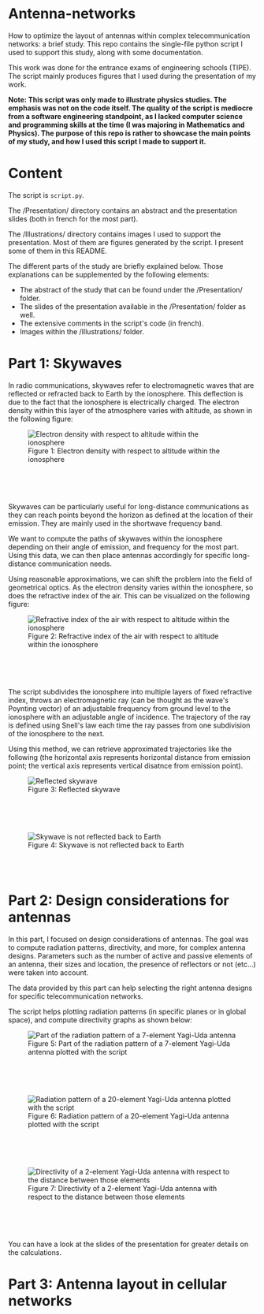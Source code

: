 # Antenna-networks

How to optimize the layout of antennas within complex telecommunication networks: a brief study. This repo contains the single-file python script I used to support this study, along with some documentation.

This work was done for the entrance exams of engineering schools (TIPE). The script mainly produces figures that I used during the presentation of my work.

<strong>Note: This script was only made to illustrate physics studies. The emphasis was not on the code itself. The quality of the script is mediocre from a software engineering standpoint, as I lacked computer science and programming skills at the time (I was majoring in Mathematics and Physics).
The purpose of this repo is rather to showcase the main points of my study, and how I used this script I made to support it.</strong>

# Content

The script is <code>script.py</code>.

The /Presentation/ directory contains an abstract and the presentation slides (both in french for the most part).

The /Illustrations/ directory contains images I used to support the presentation. Most of them are figures generated by the script. I present some of them in this README.

The different parts of the study are briefly explained below. Those explanations can be supplemented by the following elements:

<ul>
    <li>The abstract of the study that can be found under the /Presentation/ folder.</li>
    <li>The slides of the presentation available in the /Presentation/ folder as well.</li>
    <li>The extensive comments in the script's code (in french).</li>
    <li>Images within the /Illustrations/ folder.</li>
</ul>

# Part 1: Skywaves

In radio communications, skywaves refer to electromagnetic waves that are reflected or refracted back to Earth by the ionosphere. This deflection is due to the fact that the ionosphere is electrically charged. The electron density within this layer of the atmosphere varies with altitude, as shown in the following figure:

<figure>
    <img src="Illustrations/electron_density.png" alt="Electron density with respect to altitude within the ionosphere">
    <figcaption>Figure 1: Electron density with respect to altitude within the ionosphere</figcaption>
</figure><br><br><br>

Skywaves can be particularly useful for long-distance communications as they can reach points beyond the horizon as defined at the location of their emission. They are mainly used in the shortwave frequency band.

We want to compute the paths of skywaves within the ionosphere depending on their angle of emission, and frequency for the most part. Using this data, we can then place antennas accordingly for specific long-distance communication needs.

Using reasonable approximations, we can shift the problem into the field of geometrical optics. As the electron density varies within the ionosphere, so does the refractive index of the air. This can be visualized on the following figure:

<figure>
    <img src="Illustrations/refractive_index.png" alt="Refractive index of the air with respect to altitude within the ionosphere">
    <figcaption>Figure 2: Refractive index of the air with respect to altitude within the ionosphere</figcaption>
</figure><br><br><br>

The script subdivides the ionosphere into multiple layers of fixed refractive index, throws an electromagnetic ray (can be thought as the wave's Poynting vector) of an adjustable frequency from ground level to the ionosphere with an adjustable angle of incidence. The trajectory of the ray is defined using Snell's law each time the ray passes from one subdivision of the ionosphere to the next.

Using this method, we can retrieve approximated trajectories like the following (the horizontal axis represents horizontal distance from emission point; the vertical axis represents vertical disatnce from emission point).

<figure>
    <img src="Illustrations/reflected.png" alt="Reflected skywave">
    <figcaption>Figure 3: Reflected skywave</figcaption>
</figure><br><br><br>

<figure>
    <img src="Illustrations/not_reflected.png" alt="Skywave is not reflected back to Earth">
    <figcaption>Figure 4: Skywave is not reflected back to Earth</figcaption>
</figure><br><br>

# Part 2: Design considerations for antennas

In this part, I focused on design considerations of antennas. The goal was to compute radiation patterns, directivity, and more, for complex antenna designs. Parameters such as the number of active and passive elements of an antenna, their sizes and location, the presence of reflectors or not (etc...) were taken into account.

The data provided by this part can help selecting the right antenna designs for specific telecommunication networks.

The script helps plotting radiation patterns (in specific planes or in global space), and compute directivity graphs as shown below:

<figure>
    <img src="Illustrations/yagi.png" alt="Part of the radiation pattern of a 7-element Yagi-Uda antenna">
    <figcaption>Figure 5: Part of the radiation pattern of a 7-element Yagi-Uda antenna plotted with the script</figcaption>
</figure><br><br><br>

<figure>
    <img src="Illustrations/radiation_pattern_2d.png" alt="Radiation pattern of a 20-element Yagi-Uda antenna plotted with the script">
    <figcaption>Figure 6: Radiation pattern of a 20-element Yagi-Uda antenna plotted with the script</figcaption>
</figure><br><br><br>

<figure>
    <img src="Illustrations/directivity.png" alt="Directivity of a 2-element Yagi-Uda antenna with respect to the distance between those elements">
    <figcaption>Figure 7: Directivity of a 2-element Yagi-Uda antenna with respect to the distance between those elements</figcaption>
</figure><br><br><br>

You can have a look at the slides of the presentation for greater details on the calculations.

# Part 3: Antenna layout in cellular networks

